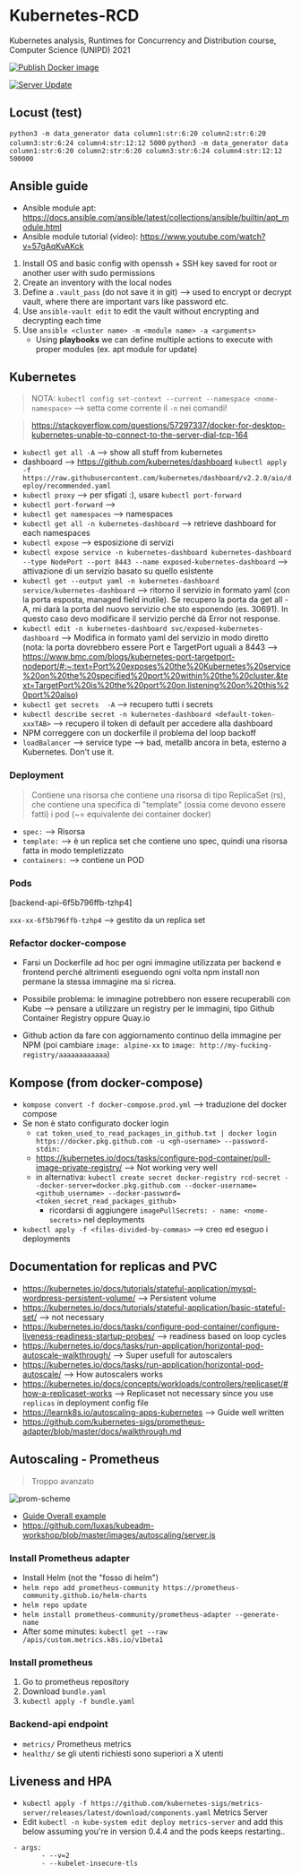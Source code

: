 # Kubernetes-RCD

Kubernetes analysis, Runtimes for Concurrency and Distribution course, Computer Science (UNIPD) 2021

[![Publish Docker image](https://github.com/Maxelweb/Kubernetes-RCD/actions/workflows/container-images-push.yml/badge.svg?branch=master)](https://github.com/Maxelweb/Kubernetes-RCD/actions/workflows/container-images-push.yml)


[![Server Update](https://github.com/Maxelweb/Kubernetes-RCD/actions/workflows/server-update.yml/badge.svg)](https://github.com/Maxelweb/Kubernetes-RCD/actions/workflows/server-update.yml)

## Locust (test)

`python3 -m data_generator data column1:str:6:20 column2:str:6:20 column3:str:6:24 column4:str:12:12 5000`
`python3 -m data_generator data column1:str:6:20 column2:str:6:20 column3:str:6:24 column4:str:12:12 500000`


## Ansible guide

- Ansible module apt: https://docs.ansible.com/ansible/latest/collections/ansible/builtin/apt_module.html
- Ansible module tutorial (video): https://www.youtube.com/watch?v=57gAqKvAKck

1. Install OS and basic config with openssh + SSH key saved for root or another user with sudo permissions
2. Create an inventory with the local nodes
3. Define a `.vault_pass` (do not save it in git) --> used to encrypt or decrypt vault, where there are important vars like password etc.
4. Use `ansible-vault edit` to edit the vault without encrypting and decrypting each time
5. Use `ansible <cluster name> -m <module name> -a <arguments>`
	- Using **playbooks** we can define multiple actions to execute with proper modules (ex. apt module for update)


## Kubernetes

> NOTA:
> `kubectl config set-context --current --namespace <nome-namespace>` --> setta come corrente il `-n` nei comandi!

> https://stackoverflow.com/questions/57297337/docker-for-desktop-kubernetes-unable-to-connect-to-the-server-dial-tcp-164

- `kubectl get all -A` --> show all stuff from kubernetes
- dashboard --> https://github.com/kubernetes/dashboard `kubectl apply -f https://raw.githubusercontent.com/kubernetes/dashboard/v2.2.0/aio/deploy/recommended.yaml
`
- `kubectl proxy` --> per sfigati :), usare `kubectl port-forward`
- `kubectl port-forward` --> 
- `kubectl get namespaces` --> namespaces
- `kubectl get all -n kubernetes-dashboard` --> retrieve dashboard for each namespaces
- `kubectl expose` --> esposizione di servizi
- `kubectl expose service -n kubernetes-dashboard kubernetes-dashboard --type NodePort --port 8443 --name exposed-kubernetes-dashboard` --> attivazione di un servizio basato su quello esistente
- `kubectl get --output yaml -n kubernetes-dashboard service/kubernetes-dashboard` --> ritorno il servizio in formato yaml (con la porta esposta, managed field inutile). Se recupero la porta da get all -A, mi darà la porta del nuovo servizio che sto esponendo (es. 30691). In questo caso devo modificare il servizio perché dà Error not response.
- `kubectl edit -n kubernetes-dashboard svc/exposed-kubernetes-dashboard` --> Modifica in formato yaml del servizio in modo diretto (nota: la porta dovrebbero essere Port e TargetPort uguali a 8443 --> https://www.bmc.com/blogs/kubernetes-port-targetport-nodeport/#:~:text=Port%20exposes%20the%20Kubernetes%20service%20on%20the%20specified%20port%20within%20the%20cluster.&text=TargetPort%20is%20the%20port%20on,listening%20on%20this%20port%20also)
- `kubectl get secrets  -A` --> recupero tutti i secrets
- `kubectl describe secret -n kubernetes-dashboard <default-token-xxxTAB>` --> recupero il token di default per accedere alla dashboard
- NPM correggere con un dockerfile il problema del loop backoff
- `loadBalancer` --> service type --> bad, metallb ancora in beta, esterno a Kubernetes. Don't use it.  

### Deployment

> Contiene una risorsa che contiene una risorsa di tipo ReplicaSet (rs), che contiene una specifica di "template" (ossia come devono essere fatti) i pod (\~= equivalente dei container docker)

- `spec:` --> Risorsa
- `template:` --> è un replica set che contiene uno spec, quindi una risorsa fatta in modo templetizzato
- `containers:` --> contiene un POD

### Pods

[backend-api-6f5b796ffb-tzhp4]

`xxx-xx-6f5b796ffb-tzhp4` --> gestito da un replica set


### Refactor docker-compose

- Farsi un Dockerfile ad hoc per ogni immagine utilizzata per backend e frontend perché altrimenti eseguendo ogni volta npm install non permane la stessa immagine ma si ricrea.

- Possibile problema: le immagine potrebbero non essere recuperabili con Kube --> pensare a utilizzare un registry per le immagini, tipo Github Container Registry oppure Quay.io

- Github action da fare con aggiornamento continuo della immagine per NPM (poi cambiare `image: alpine-xx` to `image: http://my-fucking-registry/aaaaaaaaaaaa`)


## Kompose (from docker-compose)

- `kompose convert -f docker-compose.prod.yml` --> traduzione del docker compose
- Se non è stato configurato docker login
	- `cat token_used_to_read_packages_in_github.txt | docker login https://docker.pkg.github.com -u <gh-username> --password-stdin:`
	- https://kubernetes.io/docs/tasks/configure-pod-container/pull-image-private-registry/ --> Not working very well
	- in alternativa: `kubectl create secret docker-registry rcd-secret --docker-server=docker.pkg.github.com --docker-username=<github_username> --docker-password=<token_secret_read_packages_github>`
		- ricordarsi di aggiungere `imagePullSecrets: - name: <nome-secrets>` nel deployments
- `kubectl apply -f <files-divided-by-commas>` --> creo ed eseguo i deployments


## Documentation for replicas and PVC

- https://kubernetes.io/docs/tutorials/stateful-application/mysql-wordpress-persistent-volume/ --> Persistent volume
- https://kubernetes.io/docs/tutorials/stateful-application/basic-stateful-set/ --> not necessary
- https://kubernetes.io/docs/tasks/configure-pod-container/configure-liveness-readiness-startup-probes/ --> readiness based on loop cycles
- https://kubernetes.io/docs/tasks/run-application/horizontal-pod-autoscale-walkthrough/ --> Super usefull for autoscalers
- https://kubernetes.io/docs/tasks/run-application/horizontal-pod-autoscale/ --> How autoscalers works
- https://kubernetes.io/docs/concepts/workloads/controllers/replicaset/#how-a-replicaset-works --> Replicaset not necessary since you use `replicas` in deployment config file
- https://learnk8s.io/autoscaling-apps-kubernetes --> Guide well written
- https://github.com/kubernetes-sigs/prometheus-adapter/blob/master/docs/walkthrough.md


## Autoscaling - Prometheus

> Troppo avanzato

![prom-scheme](https://miro.medium.com/max/875/1*_BdOsoS41c-fYchLimpiAg.jpeg)

- [Guide Overall example](https://towardsdatascience.com/kubernetes-hpa-with-custom-metrics-from-prometheus-9ffc201991e)
- https://github.com/luxas/kubeadm-workshop/blob/master/images/autoscaling/server.js

### Install Prometheus adapter
- Install Helm (not the "fosso di helm")
- `helm repo add prometheus-community https://prometheus-community.github.io/helm-charts`
- `helm repo update`
- `helm install prometheus-community/prometheus-adapter --generate-name`
- After some minutes: `kubectl get --raw /apis/custom.metrics.k8s.io/v1beta1`

### Install prometheus

1. Go to prometheus repository
2. Download `bundle.yaml`
3. `kubectl apply -f bundle.yaml`

### Backend-api endpoint

- `metrics/` Prometheus metrics
- `healthz/` se gli utenti richiesti sono superiori a X utenti


## Liveness and HPA 

- `kubectl apply -f https://github.com/kubernetes-sigs/metrics-server/releases/latest/download/components.yaml` Metrics Server
- Edit `kubectl -n kube-system edit deploy metrics-server` and add this below assuming you're in version 0.4.4 and the pods keeps restarting..
```
 - args:
        - --v=2
        - --kubelet-insecure-tls
```